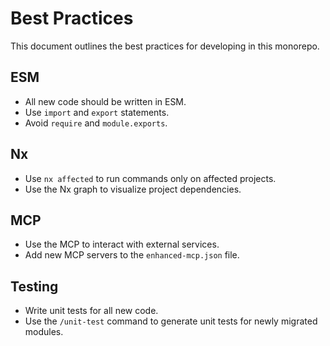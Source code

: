 # Best Practices

This document outlines the best practices for developing in this monorepo.

## ESM

- All new code should be written in ESM.
- Use `import` and `export` statements.
- Avoid `require` and `module.exports`.

## Nx

- Use `nx affected` to run commands only on affected projects.
- Use the Nx graph to visualize project dependencies.

## MCP

- Use the MCP to interact with external services.
- Add new MCP servers to the `enhanced-mcp.json` file.

## Testing

- Write unit tests for all new code.
- Use the `/unit-test` command to generate unit tests for newly migrated modules.
